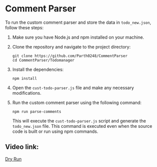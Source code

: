 # Comment Parser
To run the custom comment parser and store the data in `todo_new.json`, follow these steps:

1. Make sure you have Node.js and npm installed on your machine.

2. Clone the repository and navigate to the project directory:
    ```
    git clone https://github.com/Parth0248/CommentParser
    cd CommentParser/Todomanager
    ```

3. Install the dependencies:
    ```
    npm install
    ```

4. Open the `cust-todo-parser.js` file and make any necessary modifications.

5. Run the custom comment parser using the following command:
    ```
    npm run parse-comments
    ```

    This will execute the `cust-todo-parser.js` script and generate the `todo_new.json` file. This command is executed even when the source code is built or run using npm commands.

## Video link: 
[Dry Run](https://sprinklr-my.sharepoint.com/:v:/p/parth_maradia/EZZ-oLe5IgNDmpNc_BoG37ABlDaj439fD__p1Z6U-ednMQ?e=tn9Twe)
